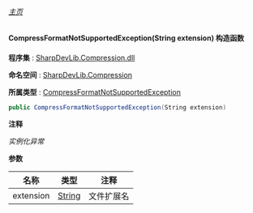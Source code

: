 ###### [主页](./Index.md "主页")

#### CompressFormatNotSupportedException(String extension) 构造函数

**程序集** : [SharpDevLib.Compression.dll](./SharpDevLib.Compression.assembly.md "SharpDevLib.Compression.dll")

**命名空间** : [SharpDevLib.Compression](./SharpDevLib.Compression.namespace.md "SharpDevLib.Compression")

**所属类型** : [CompressFormatNotSupportedException](./SharpDevLib.Compression.CompressFormatNotSupportedException.md "CompressFormatNotSupportedException")

``` csharp
public CompressFormatNotSupportedException(String extension)
```
**注释**

*实例化异常*


**参数**

|名称|类型|注释|
|---|---|---|
|extension|[String](https://learn.microsoft.com/en-us/dotnet/api/system.string "String")|文件扩展名|


